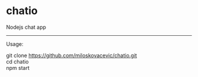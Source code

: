 # chatio
Nodejs chat app

<hr/>

Usage:<br/>

git clone https://github.com/miloskovacevic/chatio.git <br/>
cd chatio <br/>
npm start <br/>
